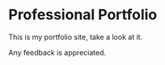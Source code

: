 # Professional Portfolio
This is my portfolio site, take a look at it.

Any feedback is appreciated.
